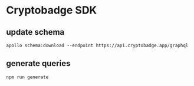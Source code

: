 # Cryptobadge SDK

## update schema
```
apollo schema:download --endpoint https://api.cryptobadge.app/graphql
```

## generate queries
```
npm run generate
```
